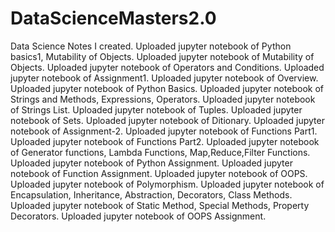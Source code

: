 # DataScienceMasters2.0
Data Science Notes I created. 
Uploaded jupyter notebook of Python basics1, Mutability of Objects.
Uploaded jupyter notebook of Mutability of Objects.
Uploaded jupyter notebook of Operators and Conditions.
Uploaded jupyter notebook of Assignment1.
Uploaded jupyter notebook of Overview.
Uploaded jupyter notebook of Python Basics.
Uploaded jupyter notebook of Strings and Methods, Expressions, Operators.
Uploaded jupyter notebook of Strings List.
Uploaded jupyter notebook of Tuples.
Uploaded jupyter notebook of Sets.
Uploaded jupyter notebook of Ditionary.
Uploaded jupyter notebook of Assignment-2.
Uploaded jupyter notebook of Functions Part1.
Uploaded jupyter notebook of Functions Part2.
Uploaded jupyter notebook of Generator functions, Lambda Functions, Map,Reduce,Filter Functions.
Uploaded jupyter notebook of Python Assignment.
Uploaded jupyter notebook of Function Assignment.
Uploaded jupyter notebook of OOPS.
Uploaded jupyter notebook of Polymorphism.
Uploaded jupyter notebook of Encapsulation, Inheritance, Abstraction, Decorators, Class Methods.
Uploaded jupyter notebook of Static Method, Special Methods, Property Decorators.
Uploaded jupyter notebook of OOPS Assignment.

